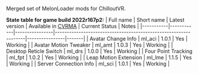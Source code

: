 Merged set of MelonLoader mods for ChilloutVR.

**State table for game build 2022r167p2:**
| Full name | Short name | Latest version | Available in [CVRMA](https://github.com/knah/CVRMelonAssistant) | Current Status | Notes |
|-----------|------------|----------------|-----------------------------------------------------------------|----------------|-------|
| Avatar Change Info | ml_aci | 1.0.1 | Yes | Working |
| Avatar Motion Tweaker | ml_amt | 1.0.3 | Yes | Working |
| Desktop Reticle Switch | ml_drs | 1.0.0 | Yes | Working |
| Four Point Tracking | ml_fpt | 1.0.2 | Yes | Working |
| Leap Motion Extension | ml_lme | 1.1.5 | Yes | Working |
| Server Connection Info | ml_sci | 1.0.1 | Yes | Working |
